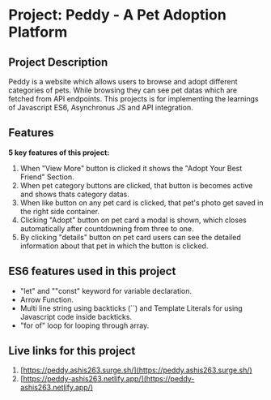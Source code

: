 # Project: Peddy - A Pet Adoption Platform

## Project Description
Peddy is a website which allows users to browse and adopt different categories of pets. While browsing they can see pet datas which are fetched from API endpoints.
This projects is for implementing the learnings of Javascript ES6, Asynchronus JS and API integration.

## Features
**5 key features of this project:**
1. When "View More" button is clicked it shows the "Adopt Your Best Friend" Section.
2. When pet category buttons are clicked, that button is becomes active and shows thats category datas.
3. When like button on any pet card is clicked, that pet's photo get saved in the right side container.
4. Clicking "Adopt" button on pet card a modal is shown, which closes automatically after countdowning from three to one.
5. By clicking "details" button on pet card users can see the detailed information about that pet in which the button is clicked.

## ES6 features used in this project
- "let" and ""const" keyword for variable declaration.
- Arrow Function.
- Multi line string using backticks (``) and Template Literals for using Javascript code inside backticks.
- "for of" loop for looping through array.

## Live links for this project
1. [https://peddy.ashis263.surge.sh/](https://peddy.ashis263.surge.sh/)
2. [https://peddy-ashis263.netlify.app/](https://peddy-ashis263.netlify.app/)